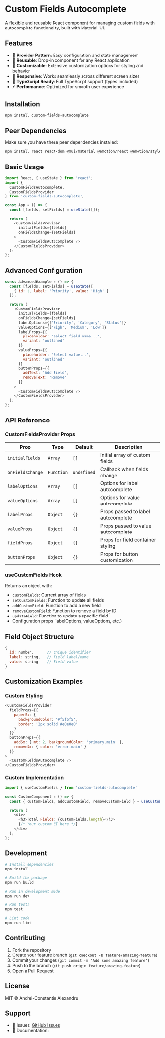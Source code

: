 # Custom Fields Autocomplete

A flexible and reusable React component for managing custom fields with autocomplete functionality, built with Material-UI.

## Features

- 🎯 **Provider Pattern**: Easy configuration and state management
- 🔄 **Reusable**: Drop-in component for any React application
- 🎨 **Customizable**: Extensive customization options for styling and behavior
- 📱 **Responsive**: Works seamlessly across different screen sizes
- 🔧 **TypeScript Ready**: Full TypeScript support (types included)
- ⚡ **Performance**: Optimized for smooth user experience

## Installation

```bash
npm install custom-fields-autocomplete
```

## Peer Dependencies

Make sure you have these peer dependencies installed:

```bash
npm install react react-dom @mui/material @emotion/react @emotion/styled
```

## Basic Usage

```javascript
import React, { useState } from 'react';
import { 
  CustomFieldsAutocomplete, 
  CustomFieldsProvider 
} from 'custom-fields-autocomplete';

const App = () => {
  const [fields, setFields] = useState([]);

  return (
    <CustomFieldsProvider 
      initialFields={fields}
      onFieldsChange={setFields}
    >
      <CustomFieldsAutocomplete />
    </CustomFieldsProvider>
  );
};
```

## Advanced Configuration

```javascript
const AdvancedExample = () => {
  const [fields, setFields] = useState([
    { id: 1, label: 'Priority', value: 'High' }
  ]);

  return (
    <CustomFieldsProvider 
      initialFields={fields}
      onFieldsChange={setFields}
      labelOptions={['Priority', 'Category', 'Status']}
      valueOptions={['High', 'Medium', 'Low']}
      labelProps={{
        placeholder: 'Select field name...',
        variant: 'outlined'
      }}
      valueProps={{
        placeholder: 'Select value...',
        variant: 'outlined'
      }}
      buttonProps={{
        addText: 'Add Field',
        removeText: 'Remove'
      }}
    >
      <CustomFieldsAutocomplete />
    </CustomFieldsProvider>
  );
};
```

## API Reference

### CustomFieldsProvider Props

| Prop | Type | Default | Description |
|------|------|---------|-------------|
| `initialFields` | `Array` | `[]` | Initial array of custom fields |
| `onFieldsChange` | `Function` | `undefined` | Callback when fields change |
| `labelOptions` | `Array` | `[]` | Options for label autocomplete |
| `valueOptions` | `Array` | `[]` | Options for value autocomplete |
| `labelProps` | `Object` | `{}` | Props passed to label autocomplete |
| `valueProps` | `Object` | `{}` | Props passed to value autocomplete |
| `fieldProps` | `Object` | `{}` | Props for field container styling |
| `buttonProps` | `Object` | `{}` | Props for button customization |

### useCustomFields Hook

Returns an object with:

- `customFields`: Current array of fields
- `setCustomFields`: Function to update all fields
- `addCustomField`: Function to add a new field
- `removeCustomField`: Function to remove a field by ID
- `updateField`: Function to update a specific field
- Configuration props (labelOptions, valueOptions, etc.)

## Field Object Structure

```javascript
{
  id: number,      // Unique identifier
  label: string,   // Field label/name
  value: string    // Field value
}
```

## Customization Examples

### Custom Styling

```javascript
<CustomFieldsProvider
  fieldProps={{
    paperSx: { 
      backgroundColor: '#f5f5f5',
      border: '2px solid #e0e0e0'
    }
  }}
  buttonProps={{
    addSx: { mt: 2, backgroundColor: 'primary.main' },
    removeSx: { color: 'error.main' }
  }}
>
  <CustomFieldsAutocomplete />
</CustomFieldsProvider>
```

### Custom Implementation

```javascript
import { useCustomFields } from 'custom-fields-autocomplete';

const CustomComponent = () => {
  const { customFields, addCustomField, removeCustomField } = useCustomFields();
  
  return (
    <div>
      <h3>Total Fields: {customFields.length}</h3>
      {/* Your custom UI here */}
    </div>
  );
};
```

## Development

```bash
# Install dependencies
npm install

# Build the package
npm run build

# Run in development mode
npm run dev

# Run tests
npm test

# Lint code
npm run lint
```

## Contributing

1. Fork the repository
2. Create your feature branch (`git checkout -b feature/amazing-feature`)
3. Commit your changes (`git commit -m 'Add some amazing feature'`)
4. Push to the branch (`git push origin feature/amazing-feature`)
5. Open a Pull Request

## License

MIT © Andrei-Constantin Alexandru

## Support

- 🐛 Issues: [GitHub Issues](https://github.com/programmer4web/react-custom-fields-autocomplete/issues)
- 📖 Documentation: 
